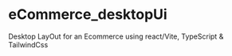 # eCommerce_desktopUi
Desktop LayOut for an Ecommerce using react/Vite, TypeScript &amp; TailwindCss
